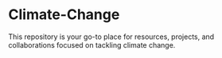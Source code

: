 # Climate-Change
 This repository is your go-to place for resources, projects, and collaborations focused on tackling climate change.
